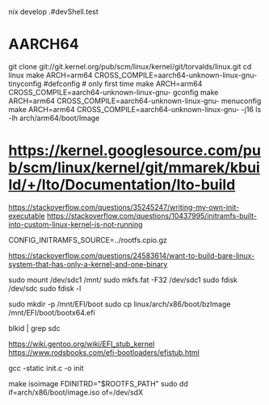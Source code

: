 
nix develop .#devShell.test

# AARCH64

git clone git://git.kernel.org/pub/scm/linux/kernel/git/torvalds/linux.git
cd linux
make ARCH=arm64 CROSS_COMPILE=aarch64-unknown-linux-gnu- tinyconfig #defconfig # only first time
make ARCH=arm64 CROSS_COMPILE=aarch64-unknown-linux-gnu- gconfig
make ARCH=arm64 CROSS_COMPILE=aarch64-unknown-linux-gnu- menuconfig
make ARCH=arm64 CROSS_COMPILE=aarch64-unknown-linux-gnu- -j16
ls -lh arch/arm64/boot/Image

# https://kernel.googlesource.com/pub/scm/linux/kernel/git/mmarek/kbuild/+/lto/Documentation/lto-build

https://stackoverflow.com/questions/35245247/writing-my-own-init-executable
https://stackoverflow.com/questions/10437995/initramfs-built-into-custom-linux-kernel-is-not-running

CONFIG_INITRAMFS_SOURCE=../rootfs.cpio.gz

https://stackoverflow.com/questions/24583614/want-to-build-bare-linux-system-that-has-only-a-kernel-and-one-binary

sudo mount /dev/sdc1 /mnt/
sudo mkfs.fat -F32 /dev/sdc1
sudo fdisk /dev/sdc
sudo fdisk -l


sudo mkdir -p /mnt/EFI/boot
sudo cp linux/arch/x86/boot/bzImage /mnt/EFI/boot/bootx64.efi


blkid | grep sdc


https://wiki.gentoo.org/wiki/EFI_stub_kernel
https://www.rodsbooks.com/efi-bootloaders/efistub.html












gcc -static init.c -o init

make isoimage FDINITRD="$ROOTFS_PATH"
sudo dd if=arch/x86/boot/image.iso of=/dev/sdX
